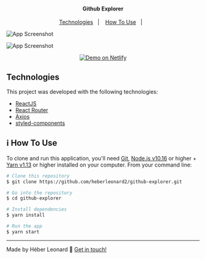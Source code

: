 <h4 align="center">
  Github Explorer
</h4>

<p align="center">
  <a href="#technologies">Technologies</a>&nbsp;&nbsp;&nbsp;|&nbsp;&nbsp;&nbsp;
  <a href="#information_source-how-to-use">How To Use</a>&nbsp;&nbsp;&nbsp;|&nbsp;&nbsp;&nbsp;
</p>

![App Screenshot](https://res.cloudinary.com/heberleonard/image/upload/v1621374402/githubexplorer1_t5wq38.png)

![App Screenshot](https://res.cloudinary.com/heberleonard/image/upload/v1621374405/githubexplorer-2_rdra1y.png)

<p align="center">
  <a href="https://githubexplorer-heber.netlify.app/" target="_blank">
    <img alt="Demo on Netlify" src="https://res.cloudinary.com/heberleonard/image/upload/v1621372550/demo_on_netlify_cjzaia.png">
  </a>
</p>

## Technologies

This project was developed with the following technologies:

- [ReactJS](https://reactjs.org/)
- [React Router](https://github.com/ReactTraining/react-router)
- [Axios](https://github.com/axios/axios)
- [styled-components](https://www.styled-components.com/)

## :information_source: How To Use

To clone and run this application, you'll need [Git](https://git-scm.com), [Node.js v10.16][nodejs] or higher + [Yarn v1.13][yarn] or higher installed on your computer. From your command line:

```bash
# Clone this repository
$ git clone https://github.com/heberleonard2/github-explorer.git

# Go into the repository
$ cd github-explorer

# Install dependencies
$ yarn install

# Run the app
$ yarn start
```

---

Made by Héber Leonard :wave: [Get in touch!](https://www.linkedin.com/in/heber-leonard/)

[nodejs]: https://nodejs.org/
[yarn]: https://yarnpkg.com/
